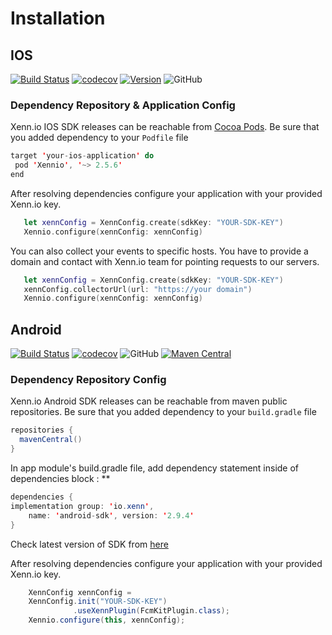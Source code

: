 # Installation

## IOS
[![Build Status](https://travis-ci.org/xennio/harray-ios-sdk.svg?branch=master)](https://travis-ci.org/xennio/harray-ios-sdk)
[![codecov](https://codecov.io/gh/xennio/harray-ios-sdk/branch/master/graph/badge.svg)](https://codecov.io/gh/xennio/harray-ios-sdk)
[![Version](https://img.shields.io/cocoapods/v/Xennio.svg?style=flat)](https://cocoapods.org/pods/Xennio)
![GitHub](https://img.shields.io/github/license/xennio/harray-ios-sdk?style=flat-square)

### Dependency Repository & Application Config

Xenn.io IOS SDK releases can be reachable from [Cocoa Pods](https://cocoapods.org/). 
Be sure that you added dependency to your `Podfile` file

```swift
target 'your-ios-application' do
 pod 'Xennio', '~> 2.5.6'
end
```

After resolving dependencies configure your application with your provided Xenn.io key.

```swift
   let xennConfig = XennConfig.create(sdkKey: "YOUR-SDK-KEY")
   Xennio.configure(xennConfig: xennConfig)
```

You can also collect your events to specific hosts. You have to provide a domain and contact with
Xenn.io team for pointing requests to our servers.

```swift
   let xennConfig = XennConfig.create(sdkKey: "YOUR-SDK-KEY")
   xennConfig.collectorUrl(url: "https://your domain")
   Xennio.configure(xennConfig: xennConfig)
```

## Android

[![Build Status](https://travis-ci.org/xennio/harray-android-sdk.svg?branch=master)](https://travis-ci.org/xennio/harray-android-sdk)
[![codecov](https://codecov.io/gh/xennio/harray-android-sdk/branch/master/graph/badge.svg)](https://codecov.io/gh/xennio/harray-android-sdk)
![GitHub](https://img.shields.io/github/license/xennio/harray-android-sdk?style=flat-square)
[![Maven Central](https://maven-badges.herokuapp.com/maven-central/io.xenn/android-sdk/badge.svg?style=plastic)](https://maven-badges.herokuapp.com/maven-central/io.xenn/android-sdk)


### Dependency Repository Config

Xenn.io Android SDK releases can be reachable from maven public repositories. 
Be sure that you added dependency to your `build.gradle` file

```java
repositories {
  mavenCentral()
}
```

In app module's build.gradle file, add dependency statement inside of dependencies block : **

```java
dependencies {
implementation group: 'io.xenn', 
    name: 'android-sdk', version: '2.9.4'
}
```

Check latest version of SDK from [here](https://mvnrepository.com/artifact/io.xenn/android-sdk)

After resolving dependencies configure your application with your provided Xenn.io key.

```java
    XennConfig xennConfig =
    XennConfig.init("YOUR-SDK-KEY")
              .useXennPlugin(FcmKitPlugin.class);
    Xennio.configure(this, xennConfig);
```
